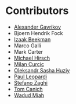 # Contributors

* [Alexander Gavrikov](https://github.com/alexavr)
* Bjoern Hendrik Fock
* [Izaak Beekman](https://github.com/zbeekman)
* Marco Galli
* Mark Carter
* [Michael Hirsch](https://github.com/scivision)
* [Milan Curcic](https://github.com/milancurcic)
* [Oleksandr Sasha Huziy](https://github.com/guziy)
* [Paul Leopardi](https://github.com/penguian)
* [Stefano Zaghi](https://github.com/szaghi)
* [Tom Canich](https://github.com/tcanich)
* [Wadud Miah](https://github.com/wadudmiah)
